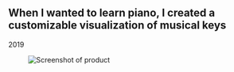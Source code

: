 ## When I wanted to learn piano, I created a customizable visualization of musical keys

<p class="meta">2019</p>

<figure class="figure figure-keys">
	<img src="{{ '/assets/pkeys-screenshot.png' | url }}" alt="Screenshot of product" />
</figure>

<!-- Try it out!

<select name="musicalkey" id="musicalkey">
	<option value="255">Select…</option>
	<optgroup label="Majors and minors">
		<option value="16">D♭ major</option>
		<option value="165">B♭ minor</option>
		<option value="128">A♭ major</option>
		<option value="85">F minor</option>
		<option value="48">E♭ major</option>
		<option value="5">C minor</option>
		<option value="160">B♭ major</option>
		<option value="117">G minor</option>
		<option value="80">F major</option>
		<option value="37">D minor</option>
		<option value="0">C major</option>
		<option value="149">A minor</option>
		<option value="112">G major</option>
		<option value="69">E minor</option>
		<option value="32">D major</option>
		<option value="181">B minor</option>
		<option value="144">A major</option>
		<option value="101">F♯ minor</option>
		<option value="64">E major</option>
		<option value="21">C♯ minor</option>
		<option value="176">B major</option>
		<option value="133">G♯ minor</option>
		<option value="96">F♯ major</option>
		<option value="53">E♭ minor</option>
	</optgroup>
	<optgroup label="All modes">
		<option value="0">C major</option>
		<option value="1">C dorian</option>
		<option value="2">C phrygian</option>
		<option value="3">C lydian</option>
		<option value="4">C mixolydian</option>
		<option value="5">C minor</option>
		<option value="6">C locrian</option>
		<option value="16">D♭ major</option>
		<option value="17">C♯ dorian</option>
		<option value="18">C♯ phrygian</option>
		<option value="19">D♭ lydian</option>
		<option value="20">C♯ mixolydian</option>
		<option value="21">C♯ minor</option>
		<option value="22">C♯ locrian</option>
		<option value="32">D major</option>
		<option value="33">D dorian</option>
		<option value="34">D phrygian</option>
		<option value="35">D lydian</option>
		<option value="36">D mixolydian</option>
		<option value="37">D minor</option>
		<option value="38">D locrian</option>
		<option value="48">E♭ major</option>
		<option value="49">E♭ dorian</option>
		<option value="50">D♯ phrygian</option>
		<option value="51">E♭ lydian</option>
		<option value="52">E♭ mixolydian</option>
		<option value="53">E♭ minor</option>
		<option value="54">D♯ locrian</option>
		<option value="64">E major</option>
		<option value="65">E dorian</option>
		<option value="66">E phrygian</option>
		<option value="67">E lydian</option>
		<option value="68">E mixolydian</option>
		<option value="69">E minor</option>
		<option value="70">E locrian</option>
		<option value="80">F major</option>
		<option value="81">F dorian</option>
		<option value="82">F phrygian</option>
		<option value="83">F lydian</option>
		<option value="84">F mixolydian</option>
		<option value="85">F minor</option>
		<option value="86">E♯ locrian</option>
		<option value="96">F♯ major</option>
		<option value="97">F♯ dorian</option>
		<option value="98">F♯ phrygian</option>
		<option value="99">G♭ lydian</option>
		<option value="100">F♯ mixolydian</option>
		<option value="101">F♯ minor</option>
		<option value="102">F♯ locrian</option>
		<option value="112">G major</option>
		<option value="113">G dorian</option>
		<option value="114">G phrygian</option>
		<option value="115">G lydian</option>
		<option value="116">G mixolydian</option>
		<option value="117">G minor</option>
		<option value="118">G locrian</option>
		<option value="128">A♭ major</option>
		<option value="129">G♯ dorian</option>
		<option value="130">G♯ phrygian</option>
		<option value="131">A♭ lydian</option>
		<option value="132">A♭ mixolydian</option>
		<option value="133">G♯ minor</option>
		<option value="134">G♯ locrian</option>
		<option value="144">A major</option>
		<option value="145">A dorian</option>
		<option value="146">A phrygian</option>
		<option value="147">A lydian</option>
		<option value="148">A mixolydian</option>
		<option value="149">A minor</option>
		<option value="150">A locrian</option>
		<option value="160">B♭ major</option>
		<option value="161">B♭ dorian</option>
		<option value="162">A♯ phrygian</option>
		<option value="163">B♭ lydian</option>
		<option value="164">B♭ mixolydian</option>
		<option value="165">B♭ minor</option>
		<option value="166">A♯ locrian</option>
		<option value="176">B major</option>
		<option value="177">B dorian</option>
		<option value="178">B phrygian</option>
		<option value="179">B lydian</option>
		<option value="180">B mixolydian</option>
		<option value="181">B minor</option>
		<option value="182">B locrian</option>
	</optgroup>
</select>
-->
